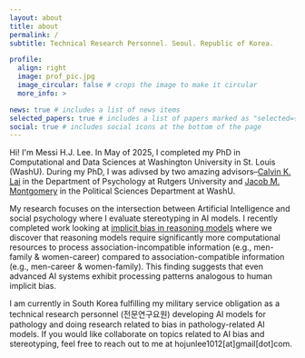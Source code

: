 ```yaml
---
layout: about
title: about
permalink: /
subtitle: Technical Research Personnel. Seoul. Republic of Korea.

profile:
  align: right
  image: prof_pic.jpg
  image_circular: false # crops the image to make it circular
  more_info: >

news: true # includes a list of news items
selected_papers: true # includes a list of papers marked as "selected={true}"
social: true # includes social icons at the bottom of the page
---
```


Hi! I'm Messi H.J. Lee. In May of 2025, I completed my PhD in Computational and Data Sciences at Washington University in St. Louis (WashU). During my PhD, I was adivsed by two amazing advisors–[Calvin K. Lai](https://scholar.google.com/citations?hl=en&user=Nkkrs_YAAAAJ) in the Department of Psychology at Rutgers University and [Jacob M. Montgomery](https://scholar.google.com/citations?user=GaWC-J4AAAAJ) in the Political Sciences Department at WashU.

My research focuses on the intersection between Artificial Intelligence and social psychology where I evaluate stereotyping in AI models. I recently completed work looking at [implicit bias in reasoning models](https://arxiv.org/abs/2503.11572) where we discover that reasoning models require significantly more computational resources to process association-incompatible information (e.g., men-family & women-career) compared to association-compatible information (e.g., men-career & women-family). This finding suggests that even advanced AI systems exhibit processing patterns analogous to human implicit bias.

I am currently in South Korea fulfilling my military service obligation as a technical research personnel (전문연구요원) developing AI models for pathology and doing research related to bias in pathology-related AI models. If you would like collaborate on topics related to AI bias and stereotyping, feel free to reach out to me at hojunlee1012[at]gmail[dot]com. 